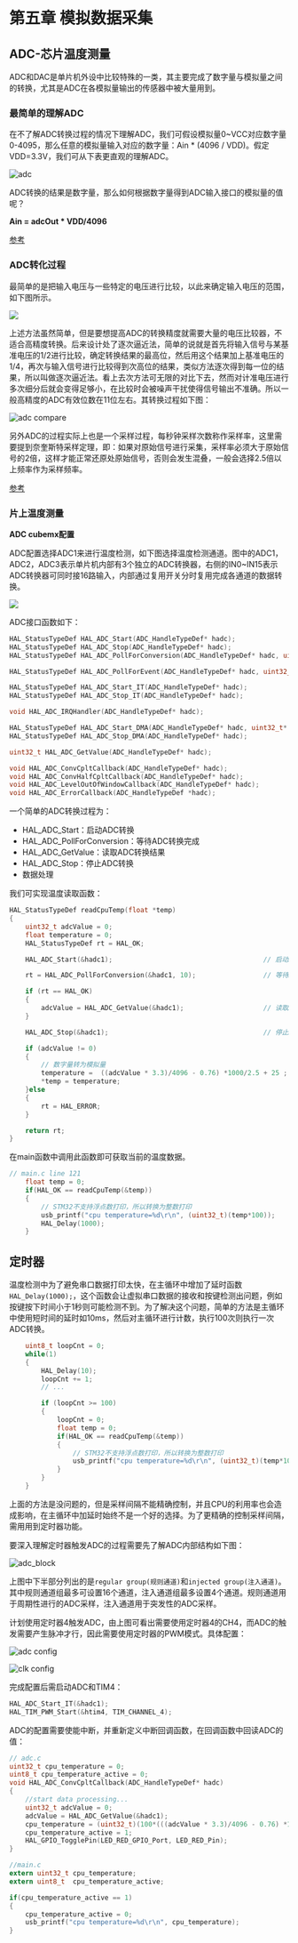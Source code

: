 # 第五章 模拟数据采集

## ADC-芯片温度测量

ADC和DAC是单片机外设中比较特殊的一类，其主要完成了数字量与模拟量之间的转换，尤其是ADC在各模拟量输出的传感器中被大量用到。

### 最简单的理解ADC

在不了解ADC转换过程的情况下理解ADC，我们可假设模拟量0~VCC对应数字量0-4095，那么任意的模拟量输入对应的数字量：Ain * (4096 / VDD)。假定VDD=3.3V，我们可从下表更直观的理解ADC。

![adc](../image/03_adc_simple.png)

ADC转换的结果是数字量，那么如何根据数字量得到ADC输入接口的模拟量的值呢？

**Ain = adcOut * VDD/4096**

[参考](https://blog.csdn.net/houzhenxing/article/details/73558011?utm_medium=distribute.pc_relevant.none-task-blog-BlogCommendFromBaidu-2.nonecase&depth_1-utm_source=distribute.pc_relevant.none-task-blog-BlogCommendFromBaidu-2.nonecase)

### ADC转化过程

最简单的是把输入电压与一些特定的电压进行比较，以此来确定输入电压的范围，如下图所示。

![](../image/03_adc_convert.png)

上述方法虽然简单，但是要想提高ADC的转换精度就需要大量的电压比较器，不适合高精度转换。后来设计处了逐次逼近法，简单的说就是首先将输入信号与某基准电压的1/2进行比较，确定转换结果的最高位，然后用这个结果加上基准电压的1/4，再次与输入信号进行比较得到次高位的结果，类似方法逐次得到每一位的结果，所以叫做逐次逼近法。看上去次方法可无限的对比下去，然而对计准电压进行多次细分后就会变得足够小，在比较时会被噪声干扰使得信号输出不准确。所以一般高精度的ADC有效位数在11位左右。其转换过程如下图：

![adc compare](../image/03_adc_convert_compare.png)

另外ADC的过程实际上也是一个采样过程，每秒钟采样次数称作采样率，这里需要提到奈奎斯特采样定理，即：如果对原始信号进行采集，采样率必须大于原始信号的2倍，这样才能正常还原处原始信号，否则会发生混叠，一般会选择2.5倍以上频率作为采样频率。

[参考](https://blog.csdn.net/LeonSUST/article/details/81088931?utm_medium=distribute.pc_relevant.none-task-blog-BlogCommendFromMachineLearnPai2-3.nonecase&depth_1-utm_source=distribute.pc_relevant.none-task-blog-BlogCommendFromMachineLearnPai2-3.nonecase)

### 片上温度测量

**ADC cubemx配置**

ADC配置选择ADC1来进行温度检测，如下图选择温度检测通道。图中的ADC1，ADC2，ADC3表示单片机内部有3个独立的ADC转换器，右侧的IN0~IN15表示ADC转换器可同时接16路输入，内部通过复用开关分时复用完成各通道的数据转换。

![](../image/03_adc_temprature.png)

ADC接口函数如下：

```c
HAL_StatusTypeDef HAL_ADC_Start(ADC_HandleTypeDef* hadc);
HAL_StatusTypeDef HAL_ADC_Stop(ADC_HandleTypeDef* hadc);
HAL_StatusTypeDef HAL_ADC_PollForConversion(ADC_HandleTypeDef* hadc, uint32_t Timeout);

HAL_StatusTypeDef HAL_ADC_PollForEvent(ADC_HandleTypeDef* hadc, uint32_t EventType, uint32_t Timeout);

HAL_StatusTypeDef HAL_ADC_Start_IT(ADC_HandleTypeDef* hadc);
HAL_StatusTypeDef HAL_ADC_Stop_IT(ADC_HandleTypeDef* hadc);

void HAL_ADC_IRQHandler(ADC_HandleTypeDef* hadc);

HAL_StatusTypeDef HAL_ADC_Start_DMA(ADC_HandleTypeDef* hadc, uint32_t* pData, uint32_t Length);
HAL_StatusTypeDef HAL_ADC_Stop_DMA(ADC_HandleTypeDef* hadc);

uint32_t HAL_ADC_GetValue(ADC_HandleTypeDef* hadc);

void HAL_ADC_ConvCpltCallback(ADC_HandleTypeDef* hadc);
void HAL_ADC_ConvHalfCpltCallback(ADC_HandleTypeDef* hadc);
void HAL_ADC_LevelOutOfWindowCallback(ADC_HandleTypeDef* hadc);
void HAL_ADC_ErrorCallback(ADC_HandleTypeDef *hadc);
```

一个简单的ADC转换过程为：

* HAL_ADC_Start：启动ADC转换
* HAL_ADC_PollForConversion：等待ADC转换完成
* HAL_ADC_GetValue：读取ADC转换结果
* HAL_ADC_Stop：停止ADC转换
* 数据处理

我们可实现温度读取函数：

```c
HAL_StatusTypeDef readCpuTemp(float *temp)
{
    uint32_t adcValue = 0;
    float temperature = 0;
    HAL_StatusTypeDef rt = HAL_OK;

    HAL_ADC_Start(&hadc1);                                      // 启动ADC

    rt = HAL_ADC_PollForConversion(&hadc1, 10);                 // 等待ADC转换完成

    if (rt == HAL_OK)
    {
        adcValue = HAL_ADC_GetValue(&hadc1);                    // 读取ADC转换结果
    }

    HAL_ADC_Stop(&hadc1);                                       // 停止ADC

    if (adcValue != 0)
    {
        // 数字量转为模拟量
        temperature =  ((adcValue * 3.3)/4096 - 0.76) *1000/2.5 + 25 ;
        *temp = temperature;
    }else
    {
        rt = HAL_ERROR;
    }

    return rt;
}
```

在main函数中调用此函数即可获取当前的温度数据。

```c
// main.c line 121
    float temp = 0;
    if(HAL_OK == readCpuTemp(&temp))
    {
        // STM32不支持浮点数打印，所以转换为整数打印
        usb_printf("cpu temperature=%d\r\n", (uint32_t)(temp*100));
        HAL_Delay(1000);
    }
```

## 定时器

温度检测中为了避免串口数据打印太快，在主循环中增加了延时函数`HAL_Delay(1000);`，这个函数会让虚拟串口数据的接收和按键检测出问题，例如按键按下时间小于1秒则可能检测不到。为了解决这个问题，简单的方法是主循环中使用短时间的延时如10ms，然后对主循环进行计数，执行100次则执行一次ADC转换。

```c
    uint8_t loopCnt = 0;
    while(1)
    {
        HAL_Delay(10);
        loopCnt += 1;
        // ...

        if (loopCnt >= 100)
        {
            loopCnt = 0;
            float temp = 0;
            if(HAL_OK == readCpuTemp(&temp))
            {
                // STM32不支持浮点数打印，所以转换为整数打印
                usb_printf("cpu temperature=%d\r\n", (uint32_t)(temp*100));
            }
        }
    }
```

上面的方法是没问题的，但是采样间隔不能精确控制，并且CPU的利用率也会造成影响，在主循环中加延时始终不是一个好的选择。为了更精确的控制采样间隔，需用用到定时器功能。

要深入理解定时器触发ADC的过程需要先了解ADC内部结构如下图：

![adc_block](../image/03_adc_block.png)

上图中下半部分列出的是`regular group(规则通道)`和`injected group(注入通道)`。其中规则通道组最多可设置16个通道，注入通道组最多设置4个通道。规则通道用于周期性进行的ADC采样，注入通道用于突发性的ADC采样。

计划使用定时器4触发ADC，由上图可看出需要使用定时器4的CH4，而ADC的触发需要产生脉冲才行，因此需要使用定时器的PWM模式。具体配置：

![adc config](../image/03_adc_trigger_adc_config.png)

![clk config](../image/03_adc_trigger_clk_config.png)

完成配置后需启动ADC和TIM4：

```c
HAL_ADC_Start_IT(&hadc1);
HAL_TIM_PWM_Start(&htim4, TIM_CHANNEL_4);
```

ADC的配置需要使能中断，并重新定义中断回调函数，在回调函数中回读ADC的值：

```c
// adc.c
uint32_t cpu_temperature = 0;
uint8_t cpu_temperature_active = 0;
void HAL_ADC_ConvCpltCallback(ADC_HandleTypeDef* hadc)
{
    //start data processing...
    uint32_t adcValue = 0;
    adcValue = HAL_ADC_GetValue(&hadc1);
    cpu_temperature = (uint32_t)(100*(((adcValue * 3.3)/4096 - 0.76) *1000/2.5 + 25)) ;
    cpu_temperature_active = 1;
    HAL_GPIO_TogglePin(LED_RED_GPIO_Port, LED_RED_Pin);
}

//main.c
extern uint32_t cpu_temperature;
extern uint8_t  cpu_temperature_active;

if(cpu_temperature_active == 1)
{
    cpu_temperature_active = 0;
    usb_printf("cpu temperature=%d\r\n", cpu_temperature);
}

```
